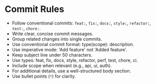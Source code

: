 # Commit Rules
- Follow conventional commits: `feat:`, `fix:`, `docs:`, `style:`, `refactor:`, `test:`, `chore:`.
- Write clear, concise commit messages.
- Group related changes into single commits.
- Use conventional commit format: type(scope): description.
- Use imperative mode: 'Add feature' not 'Added feature'.
- Keep subject line under 50 characters.
- Use types: feat, fix, docs, style, refactor, perf, test, chore, ci.
- Include scope when relevant (e.g., api, ui, auth).
- For additional details, use a well-structured body section.
- Use bullet points (`*`) for clarity.